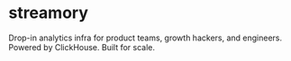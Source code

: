 # streamory
Drop-in analytics infra for product teams, growth hackers, and engineers. Powered by ClickHouse. Built for scale.
